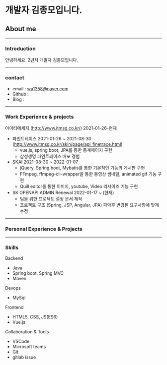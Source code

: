 # 개발자 김종모입니다.

## About me
---
### Introduction

안녕하세요. 2년차 개발자 김종모입니다.

---
### contact
- email : wa1358@naver.com
- Github : 
- Blog :


---
### Work Experience & projects

아이티메세지 (http://www.itmsg.co.kr/)
2021-01-26-현재

- 파인트레이스 2021-01-26 ~ 2021-08-30 (http://www.itmsg.co.kr/skin/page/api_finetrace.html)
  - vue.js, spring boot, JPA를 통한 통계페이지 구현
  - 삼성생명 파인트레이스 배포 경험
- SKAI 2021-08-30 ~ 2022-01-07
  - jQuery, Spring boot, Mybatis를 통한 기본적인 기능의 게시판 구현
  - FFmpeg, ffmpeg-cli-wrapper을 통한 동영상 썸네일, animated gif 기능 구현
  - Quill editor를 통한 이미지, youtube, Video 리사이즈 기능 구현 
- SK OPENAPI ADMIN Renewal 2022-01-17 ~ (현재)
  - 팀을 위한 프로젝트 설정 문서 제작
  - 프로젝트 구조 (Spring, JSP, Angular, JPA) 파악후 변경된 요구사항에 맞게 수정

---
### Personal Experience & Projects

---
### Skills
Backend
- Java
- Spring boot, Spring MVC
- Maven

Devops
- MySql

Frontend
- HTML5, CSS, JS(ES6)
- Vue.js
  
Collaboration & Tools
- VSCode
- Microsoft teams
- Git
- gitlab issue




